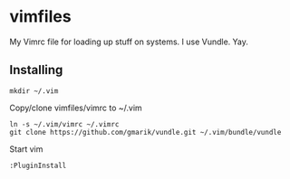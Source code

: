 # vimfiles

My Vimrc file for loading up stuff on systems. I use Vundle. Yay.

## Installing

    mkdir ~/.vim

Copy/clone vimfiles/vimrc to ~/.vim

    ln -s ~/.vim/vimrc ~/.vimrc
    git clone https://github.com/gmarik/vundle.git ~/.vim/bundle/vundle
  
Start vim

    :PluginInstall
 
